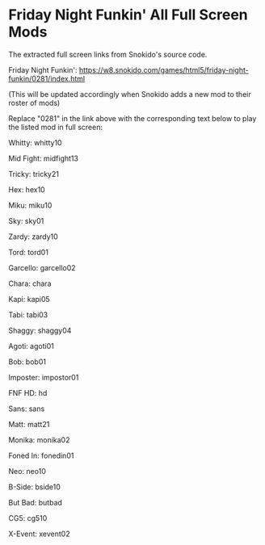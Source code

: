 # Friday Night Funkin' All Full Screen Mods
The extracted full screen links from Snokido's source code.

Friday Night Funkin': https://w8.snokido.com/games/html5/friday-night-funkin/0281/index.html

(This will be updated accordingly when Snokido adds a new mod to their roster of mods)

Replace "0281" in the link above with the corresponding text below to play the listed mod in full screen:

Whitty: whitty10

Mid Fight: midfight13

Tricky: tricky21

Hex: hex10

Miku: miku10

Sky: sky01

Zardy: zardy10

Tord: tord01

Garcello: garcello02

Chara: chara

Kapi: kapi05

Tabi: tabi03

Shaggy: shaggy04

Agoti: agoti01

Bob: bob01

Imposter: impostor01

FNF HD: hd

Sans: sans

Matt: matt21

Monika: monika02

Foned In: fonedin01

Neo: neo10

B-Side: bside10

But Bad: butbad

CG5: cg510

X-Event: xevent02

